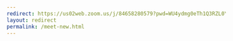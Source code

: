 ```yaml
---
redirect: https://us02web.zoom.us/j/84658280579?pwd=WU4ydmg0eTh1Q3RZL0Y1RmRDWEJydz09
layout: redirect
permalink: /meet-new.html
---
```

